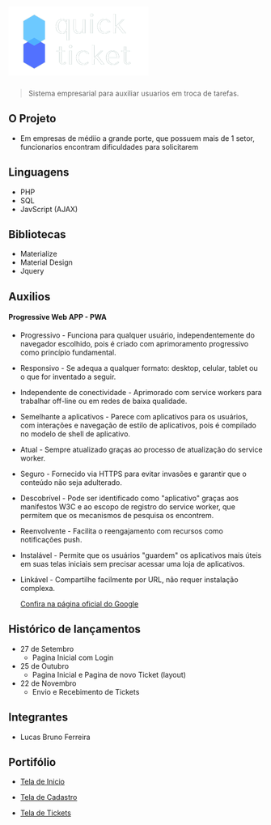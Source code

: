 # ![](images/quick-ticket.png)
> Sistema empresarial para auxiliar usuarios em troca de tarefas.

## O Projeto
   * Em empresas de médiio a grande porte, que possuem mais de 1 setor, funcionarios encontram dificuldades para solicitarem 


## Linguagens

* PHP
* SQL
* JavScript (AJAX)


## Bibliotecas

* Materialize
* Material Design
* Jquery

## Auxilios

#### Progressive Web APP - PWA

   * Progressivo - Funciona para qualquer usuário, independentemente do navegador escolhido, pois é criado com aprimoramento progressivo como princípio fundamental.
   * Responsivo - Se adequa a qualquer formato: desktop, celular, tablet ou o que for inventado a seguir.
   * Independente de conectividade - Aprimorado com service workers para trabalhar off-line ou em redes de baixa qualidade.
   * Semelhante a aplicativos - Parece com aplicativos para os usuários, com interações e navegação de estilo de aplicativos, pois é compilado no modelo de shell de aplicativo.
   * Atual - Sempre atualizado graças ao processo de atualização do service worker.
   * Seguro - Fornecido via HTTPS para evitar invasões e garantir que o conteúdo não seja adulterado.
   * Descobrível - Pode ser identificado como "aplicativo" graças aos manifestos W3C e ao escopo de registro do service worker, que permitem que os mecanismos de pesquisa os encontrem.
   * Reenvolvente - Facilita o reengajamento com recursos como notificações push.
   * Instalável - Permite que os usuários "guardem" os aplicativos mais úteis em suas telas iniciais sem precisar acessar uma loja de aplicativos.
   * Linkável - Compartilhe facilmente por URL, não requer instalação complexa. 
     
     [Confira na página oficial do Google](https://developers.google.com/web/fundamentals/codelabs/your-first-pwapp/?hl=pt-br)
    

## Histórico de lançamentos

* 27 de Setembro
    * Pagina Inicial com Login
* 25 de Outubro
    * Pagina Inicial e Pagina de novo Ticket (layout)
* 22 de Novembro
    * Envio e Recebimento de Tickets

## Integrantes

* Lucas Bruno Ferreira

## Portifólio

* [Tela de Inicio](https://imgur.com/E2rknp2)


* [Tela de Cadastro](https://i.imgur.com/iso1LCo.png)


* [Tela de Tickets](https://i.imgur.com/SFElLXC.png)



